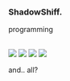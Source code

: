 ### ShadowShiff.

programming


<br><img src="https://img.shields.io/badge/Python-333132?style=for-the-badge&logo=Python&logoColor=yellow"/> <img src="https://img.shields.io/badge/HTML-333132?style=for-the-badge&logo=HTML5&logoColor=red"/> <img src="https://img.shields.io/badge/JavaScript-333132?style=for-the-badge&logo=JavaScript&logoColor=yellow"/> <img src="https://img.shields.io/badge/CSS-333132?style=for-the-badge&logo=CSS3&logoColor=blue"/>




and.. all?
